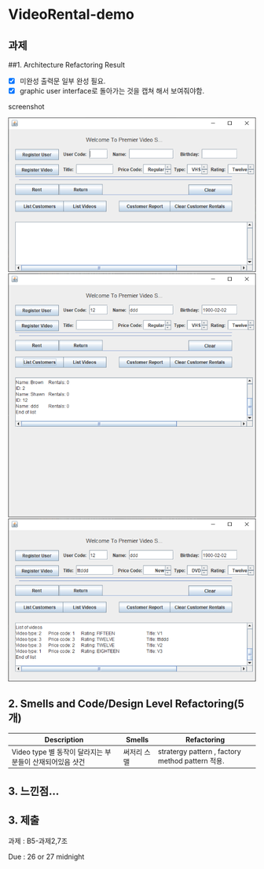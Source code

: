 # VideoRental-demo
## 과제

##1. Architecture Refactoring Result
- [x] 미완성 출력문 일부 완성 필요.
- [x] graphic user interface로 돌아가는 것을 캡쳐 해서 보여줘야함.

screenshot

![screenshot1](report_b7/screenshot1.png)
![screenshot2](report_b7/screenshot2.png)
![screenshot3](report_b7/screenshot3.png)


## 2. Smells and Code/Design Level Refactoring(5개)
Description | Smells | Refactoring
------------|--------|------------ 
Video type 별 동작이 달라지는 부분들이 산재되어있음 샷건 | 써저리 스맬  |  stratergy pattern , factory method pattern 적용.



## 3. 느낀점...



## 3. 제출
과제 : B5-과제2,7조

Due : 26 or 27 midnight
